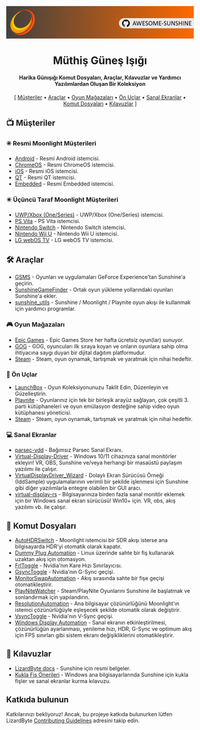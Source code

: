 <!--lint disable awesome-heading awesome-toc double-link-->

<div align="center">
  <img src="/assets/banner.png" />
  <h1 align="center">Müthiş Güneş Işığı</h1>
  <h4 align="center">Harika Günışığı Komut Dosyaları, Araçlar, Kılavuzlar ve Yardımcı Yazılımlardan Oluşan Bir Koleksiyon</h4>
</div>

<div align="center">
[
  <a href="#-müşteriler">Müşteriler</a> •
  <a href="#%EF%B8%8F-araçlar">Araçlar</a> •
  <a href="#-oyun-mağazaları">Oyun Mağazaları</a> •
  <a href="#-Ön-uçlar">Ön Uçlar</a> •
  <a href="#-sanal-ekranlar">Sanal Ekranlar</a> •
  <a href="#-komut-dosyaları">Komut Dosyaları</a> •
  <a href="#-kılavuzlar">Kılavuzlar</a>
]
</div>

## 📺 Müşteriler

### ✳️ Resmi Moonlight Müşterileri

- [Android](https://github.com/moonlight-stream/moonlight-android) - Resmi Android istemcisi.
- [ChromeOS](https://github.com/moonlight-stream/moonlight-chrome) - Resmi ChromeOS istemcisi.
- [iOS](https://github.com/moonlight-stream/moonlight-ios) - Resmi iOS istemcisi.
- [QT](https://github.com/moonlight-stream/moonlight-qt) - Resmi QT istemcisi.
- [Embedded](https://github.com/moonlight-stream/moonlight-embedded) - Resmi Embedded istemcisi.

### ✴️ Üçüncü Taraf Moonlight Müşterileri

- [UWP/Xbox (One/Series)](https://github.com/TheElixZammuto/moonlight-xbox) - UWP/Xbox (One/Series) istemcisi.
- [PS Vita](https://github.com/xyzz/vita-moonlight) - PS Vita istemcisi.
- [Nintendo Switch](https://github.com/XITRIX/Moonlight-Switch) - Nintendo Switch istemcisi.
- [Nintendo Wii U](https://github.com/GaryOderNichts/moonlight-wiiu) - Nintendo Wii U istemcisi.
- [LG webOS TV](https://github.com/mariotaku/moonlight-tv) - LG webOS TV istemcisi.

## 🛠️ Araçlar

- [GSMS](https://github.com/LizardByte/GSMS) - Oyunları ve uygulamaları GeForce Experience'tan Sunshine'a geçirin.
- [SunshineGameFinder](https://github.com/JMTK/SunshineGameFinder) - Ortak oyun yükleme yollarındaki oyunları Sunshine'a ekler.
- [sunshine_utils](https://github.com/designer-living/sunshine_utils) - Sunshine / Moonlight / Playnite oyun akışı ile kullanmak için yardımcı programlar.

### 🎮 Oyun Mağazaları

- [Epic Games](https://www.epicgames.com) - Epic Games Store her hafta ücretsiz oyun(lar) sunuyor.
- [GOG](https://www.gog.com) - GOG, oyuncuları ilk sıraya koyan ve onların oyunlara sahip olma ihtiyacına saygı duyan bir dijital dağıtım platformudur.
- [Steam](https://store.steampowered.com) - Steam, oyun oynamak, tartışmak ve yaratmak için nihai hedeftir.

### 💠 Ön Uçlar

- [LaunchBox](https://www.launchbox-app.com/) - Oyun Koleksiyonunuzu Taklit Edin, Düzenleyin ve Güzelleştirin.
- [Playnite](https://github.com/JosefNemec/Playnite) - Oyunlarınız için tek bir birleşik arayüz sağlayan, çok çeşitli 3. parti kütüphaneleri ve oyun emülasyon desteğine sahip video oyun kütüphanesi yöneticisi.
- [Steam](https://store.steampowered.com) - Steam, oyun oynamak, tartışmak ve yaratmak için nihai hedeftir.

### 💻 Sanal Ekranlar

- [parsec-vdd](https://github.com/nomi-san/parsec-vdd) - Bağımsız Parsec Sanal Ekranı.
- [Virtual-Display-Driver](https://github.com/itsmikethetech/Virtual-Display-Driver) - Windows 10/11 cihazınıza sanal monitörler ekleyin! VR, OBS, Sunshine ve/veya herhangi bir masaüstü paylaşım yazılımı ile çalışır.
- [VirtualDisplayDriver_Wizard](https://github.com/sofmeright/VirtualDisplayDriver_Wizard) - Dolaylı Ekran Sürücüsü Örneği (IddSample) uygulamalarının verimli bir şekilde işlenmesi için Sunshine gibi diğer yazılımlarla entegre olabilen bir GUI aracı.
- [virtual-display-rs](https://github.com/MolotovCherry/virtual-display-rs) - Bilgisayarınıza birden fazla sanal monitör eklemek için bir Windows sanal ekran sürücüsü! Win10+ için. VR, obs, akış yazılımı vb. ile çalışır.

## 📜 Komut Dosyaları

- [AutoHDRSwitch](https://github.com/Nonary/AutoHDRSwitch) - Moonlight istemcisi bir SDR akışı isterse ana bilgisayarda HDR'yi otomatik olarak kapatır.
- [Dummy Plug Automation](https://github.com/XenHat/dummy-plug-automation) - Linux üzerinde sahte bir fiş kullanarak uzaktan akış için otomasyon.
- [FrlToggle](https://github.com/FrogTheFrog/frl-toggle) - Nvidia'nın Kare Hızı Sınırlayıcısı.
- [GsyncToggle](https://github.com/FrogTheFrog/gsync-toggle) - Nvidia'nın G-Sync geçişi.
- [MonitorSwapAutomation](https://github.com/Nonary/MonitorSwapAutomation) - Akış sırasında sahte bir fişe geçişi otomatikleştirir.
- [PlayNiteWatcher](https://github.com/Nonary/PlayNiteWatcher) - Steam/PlayNite Oyunlarını Sunshine ile başlatmak ve sonlandırmak için yapılandırın.
- [ResolutionAutomation](https://github.com/Nonary/ResolutionAutomation) - Ana bilgisayar çözünürlüğünü Moonlight'ın istemci çözünürlüğüyle eşleşecek şekilde otomatik olarak değiştirir.
- [VsyncToggle](https://github.com/xanderfrangos/vsync-toggle) - Nvidia'nın V-Sync geçişi.
- [Windows Display Automation](https://github.com/fehbari/sunshine-scripts) - Sanal ekranın etkinleştirilmesi, çözünürlüğün ayarlanması, yenileme hızı, HDR, G-Sync ve optimum akış için FPS sınırları gibi sistem ekranı değişikliklerini otomatikleştirir.

## 📓 Kılavuzlar

- [LizardByte docs](https://docs.lizardbyte.dev/projects/sunshine) - Sunshine için resmi belgeler.
- [Kukla Fiş Önerileri](https://github.com/Nonary/documentation/wiki/DummyPlugs) - Windows ana bilgisayarlarında Sunshine için kukla fişler ve sanal ekranlar kurma kılavuzu.

## Katkıda bulunun

Katkılarınızı bekliyoruz! Ancak, bu projeye katkıda bulunurken lütfen LizardByte
[Contributing Guidelines](https://docs.lizardbyte.dev/en/latest/developers/contributing.html)
adresini takip edin.
